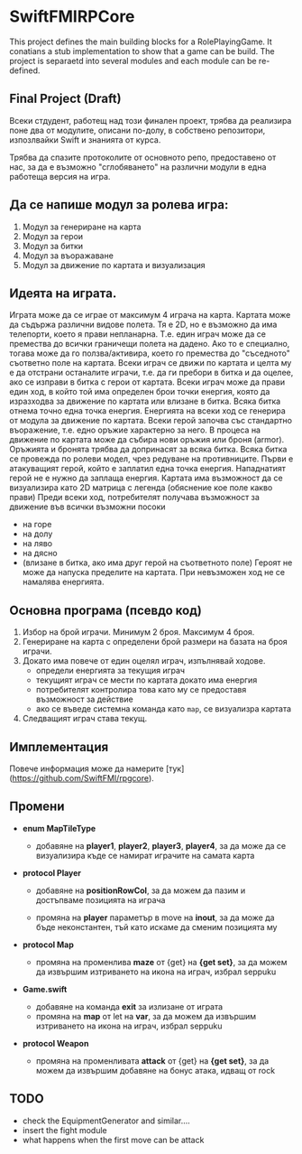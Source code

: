 # SwiftFMIRPCore
This project defines the main building blocks for a RolePlayingGame. It conatians a stub implementation to show that a game can be build. The project is separaetd into several modules and each module can be re-defined.

## Final Project (Draft)
Всеки стдудент, работещ над този финален проект, трябва да реализира поне два от модулите, описани по-долу, в собствено репозитори, изпозлвайки Swift и знанията от курса.

Трябва да спазите протоколите от основното репо, предоставено от нас, за да е възможно "сглобяването" на различни модули в една работеща версия на игра.

## Да се напише модул за ролева игра:


1. Модул за генериране на карта
2. Модул за герои
3. Модул за битки
4. Модул за въоражаване 
5. Модул за движение по картата и визуализация

## Идеята на играта.
Играта може да се играе от максимум 4 играча на карта. Картата може да съдържа различни видове полета. 
Тя е 2D, но е възможно да има телепорти, което я прави непланарна. Т.е. един играч може да се премества 
до всички граничещи полета на дадено. Ако то е специално, тогава може да го ползва/активира, което го премества
до "съседното" съответно поле на картата.
Всеки играч се движи по картата и целта му е да отстрани останалите играчи, т.е. да ги пребори в битка и да оцелее, ако се изправи в битка с герои от картата. 
Всеки играч може да прави един ход, в който той има определен брои точки енергия, която да изразходва за движение по картата или влизане в битка. Всяка битка отнема точно една точка енергия. Енергията на всеки ход се генерира от модула за движение по картата. 
Всеки герой започва със стандартно въоражение, т.е. едно оръжие характерно за него. В процеса на движение по картата може да събира нови оръжия или броня (armor). Оръжията и бронята трябва да допринасят за всяка битка.
Всяка битка се провежда по ролеви модел, чрез редуване на противниците. Първи е атакуващият герой, който е заплатил една точка енергия. Нападнатият герой не е нужно да заплаща енергия.
Картата има възможност да се визуализира като 2D матрица с легенда (обяснение кое поле какво прави)
Преди всеки ход, потребителят получава възможност за движение във всички възможни посоки 
* на горе
* на долу
* на ляво
* на дясно
* (влизане в битка, ако има друг герой на съответното поле)
Героят не може да напуска пределите на картата. При невъзможен ход не се намалява енергията.

## Основна програма (псевдо код)

1. Избор на брой играчи. Минимум 2 броя. Максимум 4 броя.
1. Генериране на карта с определени брой размери на базата на броя играчи.
1. Докато има повече от един оцелял играч, изпълнявай ходове.
    * определи енергията за текущия играч
    * текущият играч се мести по картата докато има енергия
    * потребителят контролира това като му се предоставя възможност за действие
    * ако се въведе системна команда като `map`, се визуализра картата
1. Следващият играч става текущ.

## Имплементация 

Повече информация може да намерите [тук] (https://github.com/SwiftFMI/rpgcore).

## Промени

* **enum MapTileType**
    * добавяне на **player1**, **player2**, **player3**, **player4**, за да може да се визуализира къде се намират играчите на самата карта

* **protocol Player**
    * добавяне на **positionRowCol**, за да можем да пазим и достъпваме позицията на играча
    
    * промяна на **player** параметър в move на **inout**, за да може да бъде неконстантен, тъй като искаме да сменим позицията му

* **protocol Map**
    * промяна на променлива **maze** от {get} на **{get set}**, за да можем да извършим изтриването на икона на играч, избрал seppuku

* **Game.swift**
    * добавяне на команда **exit** за излизане от играта
    * промяна на **map** от let на **var**, за да можем да извършим изтриването на икона на играч, избрал seppuku

* **protocol Weapon**
    * промяна на променливата **attack** от {get} на **{get set}**, за да можем да извършим добавяне на бонус атака, идващ от rock
    
## TODO
 
* check the EquipmentGenerator and similar.... 
* insert the fight module
* what happens when the first move can be attack
